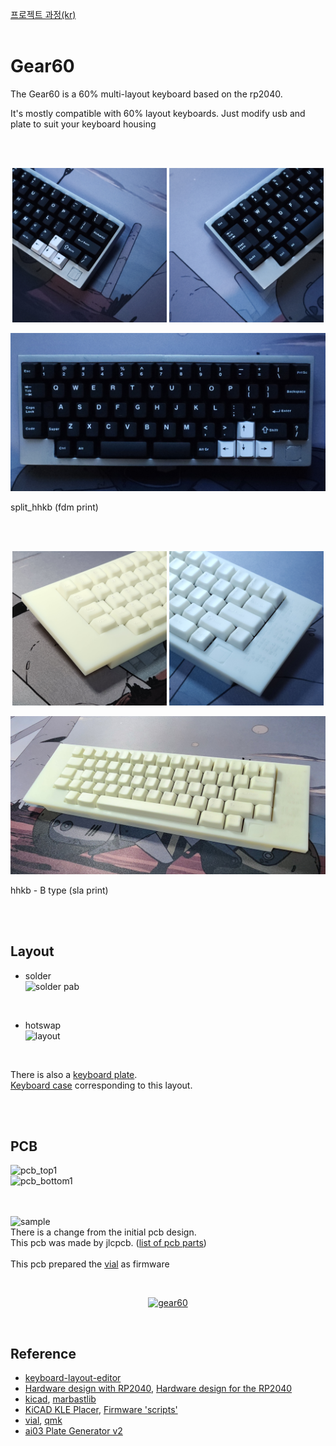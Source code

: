 [프로젝트 과정(kr)](https://blog.naver.com/cosmosalad/223262540878)<br/><br/>


# Gear60<br/>
The Gear60 is a 60% multi-layout keyboard based on the rp2040.
<br/>

It's mostly compatible with 60% layout keyboards. Just modify usb and plate to suit your keyboard housing

<br/><br/>


<p align="center">
  <img src="img/split_hhkb1.jpg" style="width: 49%;"/>
  <img src="img/split_hhkb2.jpg" style="width: 49%;"/>
</p>
<p align="center">
  <img src="img/split_hhkb3.jpg"/>
</p>

split_hhkb (fdm print)



<br/><br/>

<p align="center">
  <img src="img/hhkb1.jpg" style="width: 49%;"/>
  <img src="img/hhkb2.jpg" style="width: 49%;"/>
</p>
<p align="center">
  <img src="img/hhkb3.jpg"/>
</p>

hhkb - B type (sla print)


<br/><br/>



## Layout<br/>

- solder<br/>
![solder pab](https://github.com/cosmosalad/Gear60/assets/45204109/7981f1b3-0ad1-4688-bbac-9cfd38d59700)<br/>
<br/>

- hotswap<br/>
![layout](https://github.com/cosmosalad/Gear60/assets/45204109/42bbedae-a8ee-4b03-a299-7eabaf489846)<br/>
<br/>

There is also a [keyboard plate](https://github.com/cosmosalad/Gear60/tree/main/plate).<br/>
[Keyboard case](https://github.com/cosmosalad/Gear60/tree/main/case) corresponding to this layout.<br/>

<br/><br/>


## PCB<br/>
![pcb_top1](https://github.com/cosmosalad/Gear60/assets/45204109/ababf6b0-ff0b-4079-822c-5c73df947780)<br/>
![pcb_bottom1](https://github.com/cosmosalad/Gear60/assets/45204109/c930ecc1-0982-4478-b921-21c78720b0be)<br/><br/><br/>

![sample](https://github.com/cosmosalad/Gear60/assets/45204109/f2a96a30-09d3-4a4a-b490-d96202257811)<br/>
There is a change from the initial pcb design.<br/>
This pcb was made by jlcpcb. ([list of pcb parts](https://github.com/cosmosalad/Gear60/blob/main/pcb/hotswap/jlcpcb/part%20list.png))<br/><br/>
This pcb prepared the [vial](https://github.com/cosmosalad/Gear60/tree/main/vial) as firmware

<br/>

<p align="center">
  <a href="https://youtube.com/embed/gBcXavTLRE8">
    <img src="http://img.youtube.com/vi/gBcXavTLRE8/0.jpg" alt="gear60">
  </a>
</p>
<br/>


## Reference<br/>
- [keyboard-layout-editor](http://www.keyboard-layout-editor.com/)<br/>
- [Hardware design with RP2040](https://datasheets.raspberrypi.com/rp2040/hardware-design-with-rp2040.pdf?_gl=1*anhmk8*_ga*NTIyODYwMjcuMTcwODI1NDcxMw..*_ga_22FD70LWDS*MTcwODI1NDcxNC4xLjAuMTcwODI1NDcxNC4wLjAuMA..), [Hardware design for the RP2040](https://github.com/Sleepdealr/RP2040-designguide)<br/>
- [kicad](https://www.kicad.org/), [marbastlib](https://github.com/ebastler/marbastlib)<br/>
- [KiCAD KLE Placer](https://github.com/zykrah/kicad-kle-placer), [Firmware 'scripts'](https://github.com/zykrah/firmware-scripts)<br/>
- [vial](https://get.vial.today/), [qmk](https://qmk.fm/)<br/>
- [ai03 Plate Generator v2](https://github.com/ai03-2725/yet-another-keyboard-builder)<br/>

